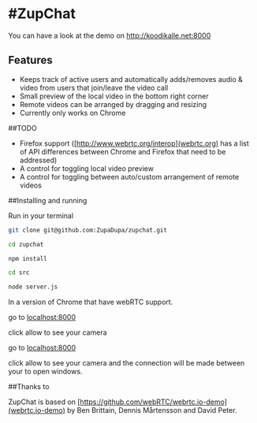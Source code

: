 #ZupChat
==============

You can have a look at the demo on http://koodikalle.net:8000

## Features

* Keeps track of active users and automatically adds/removes audio & video from users that join/leave the video call
* Small preview of the local video in the bottom right corner
* Remote videos can be arranged by dragging and resizing
* Currently only works on Chrome

##TODO

* Firefox support ([http://www.webrtc.org/interop](webrtc.org) has a list of API differences between Chrome and Firefox that need to be addressed)
* A control for toggling local video preview
* A control for toggling between auto/custom arrangement of remote videos


##Installing and running

Run in your terminal

```bash 
git clone git@github.com:ZupaDupa/zupchat.git
```

```bash 
cd zupchat
```

```bash 
npm install
```

```bash 
cd src
```

```bash 
node server.js
```

In a version of Chrome that have webRTC support.

go to [localhost:8000](http://localhost:8000)

click allow to see your camera

go to [localhost:8000](http://localhost:8000)

click allow to see your camera and the connection will be made between your to open windows.


##Thanks to

ZupChat is based on [https://github.com/webRTC/webrtc.io-demo](webrtc.io-demo) by Ben Brittain, Dennis Mårtensson and David Peter.
